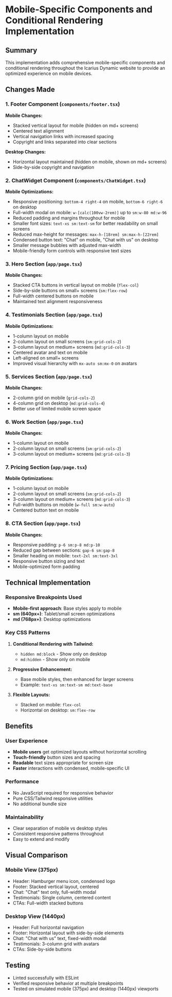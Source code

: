 # Mobile-Specific Components and Conditional Rendering Implementation

## Summary
This implementation adds comprehensive mobile-specific components and conditional rendering throughout the Icarius Dynamic website to provide an optimized experience on mobile devices.

## Changes Made

### 1. Footer Component (`components/footer.tsx`)
**Mobile Changes:**
- Stacked vertical layout for mobile (hidden on md+ screens)
- Centered text alignment
- Vertical navigation links with increased spacing
- Copyright and links separated into clear sections

**Desktop Changes:**
- Horizontal layout maintained (hidden on mobile, shown on md+ screens)
- Side-by-side copyright and navigation

### 2. ChatWidget Component (`components/ChatWidget.tsx`)
**Mobile Optimizations:**
- Responsive positioning: `bottom-4 right-4` on mobile, `bottom-6 right-6` on desktop
- Full-width modal on mobile: `w-[calc(100vw-2rem)]` up to `sm:w-80 md:w-96`
- Reduced padding and margins throughout for mobile
- Smaller font sizes: `text-xs sm:text-sm` for better readability on small screens
- Reduced max-height for messages: `max-h-[18rem] sm:max-h-[22rem]`
- Condensed button text: "Chat" on mobile, "Chat with us" on desktop
- Smaller message bubbles with adjusted max-width
- Mobile-friendly form controls with responsive text sizes

### 3. Hero Section (`app/page.tsx`)
**Mobile Changes:**
- Stacked CTA buttons in vertical layout on mobile (`flex-col`)
- Side-by-side buttons on small+ screens (`sm:flex-row`)
- Full-width centered buttons on mobile
- Maintained text alignment responsiveness

### 4. Testimonials Section (`app/page.tsx`)
**Mobile Optimizations:**
- 1-column layout on mobile
- 2-column layout on small screens (`sm:grid-cols-2`)
- 3-column layout on medium+ screens (`md:grid-cols-3`)
- Centered avatar and text on mobile
- Left-aligned on small+ screens
- Improved visual hierarchy with `mx-auto sm:mx-0` on avatars

### 5. Services Section (`app/page.tsx`)
**Mobile Changes:**
- 2-column grid on mobile (`grid-cols-2`)
- 4-column grid on desktop (`md:grid-cols-4`)
- Better use of limited mobile screen space

### 6. Work Section (`app/page.tsx`)
**Mobile Changes:**
- 1-column layout on mobile
- 2-column layout on small screens (`sm:grid-cols-2`)
- 3-column layout on medium+ screens (`md:grid-cols-3`)

### 7. Pricing Section (`app/page.tsx`)
**Mobile Optimizations:**
- 1-column layout on mobile
- 2-column layout on small screens (`sm:grid-cols-2`)
- 3-column layout on medium+ screens (`md:grid-cols-3`)
- Full-width buttons on mobile (`w-full sm:w-auto`)
- Centered button text on mobile

### 8. CTA Section (`app/page.tsx`)
**Mobile Changes:**
- Responsive padding: `p-6 sm:p-8 md:p-10`
- Reduced gap between sections: `gap-6 sm:gap-8`
- Smaller heading on mobile: `text-2xl sm:text-3xl`
- Responsive button sizing and text
- Mobile-optimized form padding

## Technical Implementation

### Responsive Breakpoints Used
- **Mobile-first approach**: Base styles apply to mobile
- **sm (640px+)**: Tablet/small screen optimizations
- **md (768px+)**: Desktop optimizations

### Key CSS Patterns
1. **Conditional Rendering with Tailwind:**
   - `hidden md:block` - Show only on desktop
   - `md:hidden` - Show only on mobile
   
2. **Progressive Enhancement:**
   - Base mobile styles, then enhanced for larger screens
   - Example: `text-xs sm:text-sm md:text-base`

3. **Flexible Layouts:**
   - Stacked on mobile: `flex-col`
   - Horizontal on desktop: `sm:flex-row`

## Benefits

### User Experience
- **Mobile users** get optimized layouts without horizontal scrolling
- **Touch-friendly** button sizes and spacing
- **Readable** text sizes appropriate for screen size
- **Faster** interactions with condensed, mobile-specific UI

### Performance
- No JavaScript required for responsive behavior
- Pure CSS/Tailwind responsive utilities
- No additional bundle size

### Maintainability
- Clear separation of mobile vs desktop styles
- Consistent responsive patterns throughout
- Easy to extend and modify

## Visual Comparison

### Mobile View (375px)
- Header: Hamburger menu icon, condensed logo
- Footer: Stacked vertical layout, centered
- Chat: "Chat" text only, full-width modal
- Testimonials: Single column, centered content
- CTAs: Full-width stacked buttons

### Desktop View (1440px)
- Header: Full horizontal navigation
- Footer: Horizontal layout with side-by-side elements
- Chat: "Chat with us" text, fixed-width modal
- Testimonials: 3-column grid with avatars
- CTAs: Side-by-side buttons

## Testing
- Linted successfully with ESLint
- Verified responsive behavior at multiple breakpoints
- Tested on simulated mobile (375px) and desktop (1440px) viewports
